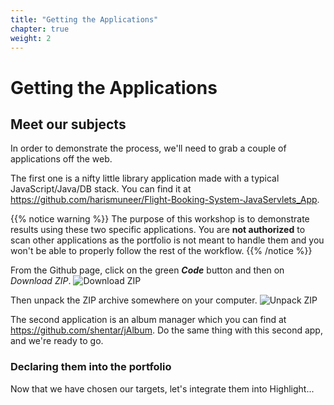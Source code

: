 ```yaml
---
title: "Getting the Applications"
chapter: true
weight: 2
---
```


# Getting the Applications

## Meet our subjects

In order to demonstrate the process, we'll need to grab a couple of applications off the web.

The first one is a nifty little library application made with a typical JavaScript/Java/DB stack. You can find it at <https://github.com/harismuneer/Flight-Booking-System-JavaServlets_App>.

{{% notice warning %}}
 The purpose of this workshop is to demonstrate results using these two specific applications. You are **not authorized** to scan other applications as the portfolio is not meant to handle them and you won't be able to properly follow the rest of the workflow.
{{% /notice %}}

From the Github page, click on the green ***Code*** button and then on *Download ZIP*.
![Download ZIP](/images/Download-1.png)

Then unpack the ZIP archive somewhere on your computer.
![Unpack ZIP](/images/Download-2.png)

The second application is an album manager which you can find at <https://github.com/shentar/jAlbum>. Do the same thing with this second app, and we're ready to go.

### Declaring them into the portfolio
Now that we have chosen our targets, let's integrate them into Highlight...
